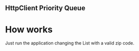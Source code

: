 ## HttpClient Priority Queue

# How works

Just run the application changing the List with a valid zip code.
